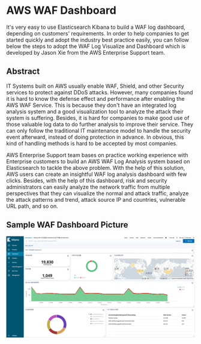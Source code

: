 # AWS WAF Dashboard
It's very easy to use Elasticsearch Kibana to build a WAF log dashboard, depending on customers' requirements.  In order to help companies to get started quickly and adopt the industry best practice easily, you can follow below the steps to adopt the WAF Log Visualize and Dashboard which is developed by Jason Xie from the AWS Enterprise Support team. 


## Abstract
IT Systems built on AWS usually enable WAF, Shield, and other Security services to protect against DDoS attacks.  However, many companies found it is hard to know the defense effect and performance after enabling the AWS WAF Service.  This is because they don't have an integrated log analysis system and a good visualization tool to analyze the attack their system is suffering.  Besides, it is hard for companies to make good use of those valuable log data to do further analysis to improve their service.  They can only follow the traditional IT maintenance model to handle the security event afterward, instead of doing protection in advance.  In obvious, this kind of handling methods is hard to be accepted by most companies.

AWS Enterprise Support team bases on practice working experience with Enterprise customers to build an AWS WAF Log Analysis system based on Elasticsearch to tackle the above problem.  With the help of this solution, AWS users can create an insightful WAF log analysis dashboard with few clicks.  Besides, with the help of this dashboard, risk and security administrators can easily analyze the network traffic from multiple perspectives that they can visualize the normal and attack traffic, analyze the attack patterns and trend, attack source IP and countries, vulnerable URL path, and so on.

## Sample WAF Dashboard Picture
![image](https://github.com/xzp1990/wafdashboard/blob/main/Kibana_dashboard_github.png)
